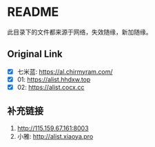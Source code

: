 # README
此目录下的文件都来源于网络，失效随缘，新加随缘。  

## Original Link
- [x] 七米蓝: https://al.chirmyram.com/
- [x] 01: https://alist.hhdxw.top
- [x] 02: https://alist.cocx.cc

## 补充链接
1. http://115.159.67.161:8003
2. 小雅: http://alist.xiaoya.pro
